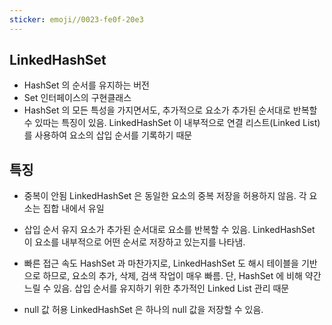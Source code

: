 ```yaml
---
sticker: emoji//0023-fe0f-20e3
---
```

## LinkedHashSet

* HashSet 의 순서를 유지하는 버전
* Set 인터페이스의 구현클래스
* HashSet 의 모든 특성을 가지면서도, 추가적으로 요소가 추가된 순서대로 반복할 수 있따는 특징이 있음. 
	LinkedHashSet 이 내부적으로 연결 리스트(Linked List) 를 사용하여 요소의 삽입 순서를 기록하기 때문


## 특징

* 중복이 안됨
	LinkedHashSet 은 동일한 요소의 중복 저장을 허용하지 않음. 각 요소는 집합 내에서 유일

* 삽입 순서 유지
	요소가 추가된 순서대로 요소를 반복할 수 있음. LinkedHashSet 이 요소를 내부적으로 어떤 순서로 저장하고 있는지를 나타냄.

* 빠른 접근 속도
	HashSet 과 마찬가지로, LinkedHashSet 도 해시 테이블을 기반으로 하므로, 요소의 추가, 삭제, 검색 작업이 매우 빠름. 단, HashSet 에 비해 약간 느릴 수 있음.
	삽입 순서를 유지하기 위한 추가적인 Linked List 관리 때문

* null 값 허용
	LinkedHashSet 은 하나의 null 값을 저장할 수 있음.

